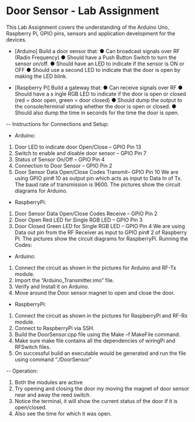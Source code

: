 # Door Sensor - Lab Assignment

This Lab Assignment covers the understanding of the Arduino Uno, Raspberry Pi, GPIO pins,
sensors and application development for the devices.

- [Arduino] Build a door sensor that:
● Can broadcast signals over RF (Radio Frequency)
● Should have a Push Button Switch to turn the sensor on/off.
● Should have an LED to indicate if the sensor is ON or OFF
● Should use a second LED to indicate that the door is open by making the LED blink.


- [Raspberry Pi] Build a gateway that:
● Can receive signals over RF
● Should have a s ingle RGB LED to indicate if the door is open or closed (red = door
open, green = door closed)
● Should dump the output to the console/terminal stating whether the door is open or
closed.
● Should also dump the time in seconds for the time the door is open.


-- Instructions for Connections and Setup:

- Arduino:
1. Door LED to indicate door Open/Close – GPIO Pin 13
2. Switch to enable and disable door sensor – GPIO Pin 7
3. Status of Sensor On/Off – GPIO Pin 4
4. Connection to Door Sensor – GPIO Pin 2
5. Door Sensor Data Open/Close Codes Transmit– GPIO Pin 10
We are using GPIO pin# 10 as output pin which acts as input to Data In of Tx. The baud rate of transmission is 9600. The pictures show the circuit diagrams for Arduino.

- RaspberryPi:
1. Door Sensor Data Open/Close Codes Receive – GPIO Pin 2
2. Door Open Red LED for Single RGB LED – GPIO Pin 3
3. Door Closed Green LED for Single RGB LED – GPIO Pin 4
We are using Data out pin from the RF Receiver as input to GPIO pin# 2 of Raspberry PI. The pictures show the circuit diagrams for RaspberryPi.
Running the Codes:

- Arduino:
1. Connect the circuit as shown in the pictures for Arduino and RF-Tx module.
2. Import the “Arduino_Transmitter.imo” file.
3. Verify and Install it on Arduino.
4. Move around the Door sensor magnet to open and close the door.

- RaspberryPi:
1. Connect the circuit as shown in the pictures for RaspberryPi and RF-Rx module.
2. Connect to RaspberryPi via SSH.
3. Build the DoorSensor.cpp file using the Make –f MakeFile command.
4. Make sure make file contains all the dependencies of wiringPi and RFSwitch files.
5. On successful build an executable would be generated and run the file using command “./DoorSensor”

-- Operation:
1. Both the modules are active
2. Try opening and closing the door my moving the magnet of door sensor near and away the reed switch.
3. Notice the terminal, it will show the current status of the door if it is open/closed.
4. Also see the time for which it was open.
